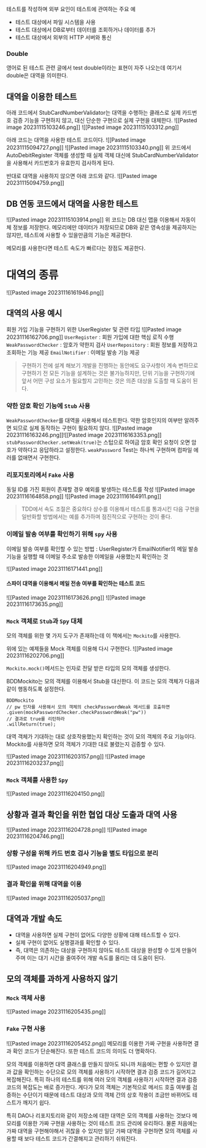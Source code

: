 테스트를 작성하며 외부 요인이 테스트에 관여하는 주요 예
- 테스트 대상에서 파일 시스템을 사용
- 테스트 대상에서 DB로부터 데이터를 조회하거나 데이터를 추가
- 테스트 대상에서 외부의 HTTP 서버와 통신

### Double
영어로 된 테스트 관련 글에서 test double이라는 표현이 자주 나오는데 여기서 double은 대역을 의미한다.

## 대역을 이용한 테스트

아래 코드에서 StubCardNumberValidator는 대역을 수행하는 클래스로 실제 카드번호 검증 기능을 구현하지 않고, 대신 단순한 구현으로 실제 구현을 대체한다.
![[Pasted image 20231115103246.png]]
![[Pasted image 20231115103312.png]]

아래 코드는 대역을 사용한 테스트 코드이다.
![[Pasted image 20231115094727.png]]
![[Pasted image 20231115103340.png]]
위 코드에서 AutoDebitRegister 객체를 생성할 때 실제 객체 대신에 StubCardNumberValidator을 사용해서 카드번호가 유효한지 검사하게 된다.

반대로 대역을 사용하지 않으면 아래 코드와 같다.
![[Pasted image 20231115094759.png]]

## DB 연동 코드에서 대역을 사용한 테스트
![[Pasted image 20231115103914.png]]
위 코드는 DB 대신 맵을 이용해서 자동이체 정보를 저장한다. 메모리에만 데이터가 저장되므로 DB와 같은 영속성을 제공하지는않지만, 테스트에 사용할 수 있을만큼의 기능은 제공한다.

메모리를 사용한다면 테스트 속도가 빠르다는 장점도 제공한다.

# 대역의 종류
![[Pasted image 20231116161946.png]]
## 대역의 사용 예시
회원 가입 기능을 구현하기 위한 UserRegister 및 관련 타입
![[Pasted image 20231116162706.png]]
`UserRegister` : 회원 가입에 대한 핵심 로직 수행
`WeakPasswordChecker` : 암호가 약한지 검사
`UserRepository` : 회원 정보를 저장하고 조회하는 기능 제공
`EmailNotifier` : 이메일 발송 기능 제공
 > 구현하기 전에 설계 해보기
 > 개발을 진행하는 동안에도 요구사항이 계속 변하므로 구현하기 전 모든 기능을 설계하는 것은 불가능하지만, 단위 기능을 구현하기에 앞서 어떤 구성 요소가 필요할지 고민하는 것은 의존 대상을 도출할 때 도움이 된다. 
 
### 약한 암호 확인 기능에 `Stub` 사용
`WeakPasswordChecker`를 대역을 사용해서 테스트한다. 약한 암호인지의 여부만 알려주면 되므로 실제 동작하는 구현이 필요하지 않다.
 ![[Pasted image 20231116163246.png]]![[Pasted image 20231116163353.png]]
`stubPasswordChecker.setWeak(true)`는 스텁으로 하여금 암호 확인 요청이 오면 암호가 약하다고 응답하라고 설정한다.
`weakPassword` Test는 하나씩 구현하며 컴파일 에러를 없애면서 구현한다.

### 리포지토리에서 `Fake` 사용
동일 ID를 가진 회원이 존재할 경우 예외를 발생하는 테스트를 작성
![[Pasted image 20231116164858.png]]
![[Pasted image 20231116164911.png]]

> TDD에서 속도 조절은 중요하다 상수를 이용해서 테스트를 통과시킨 다음 구현을 일반화할 방법에서는 예를 추가하며 점진적으로 구현하는 것이 좋다.

### 이메일 발송 여부를 확인하기 위해 `spy` 사용
이메일 발송 여부를 확인할 수 있는 방법 : UserRegister가 EmailNotifier의 메일 발송 기능을 실행할 때 이메일 주소로 발송한 이메일을 사용했는지 확인하는 것

![[Pasted image 20231116171441.png]]

#### 스파이 대역을 이용해서 메일 전송 여부를 확인하는 테스트 코드
![[Pasted image 20231116173626.png]]
![[Pasted image 20231116173635.png]]

### `Mock` 객체로 `Stub`과 `Spy` 대체
모의 객체를 위한 몇 가지 도구가 존재하는데 이 책에서는 `Mockito`를 사용한다.

위에 있는 예제들을 Mock 객체를 이용해 다시 구현한다.
![[Pasted image 20231116202706.png]]

`Mockito.mock()`메서드는 인자로 전달 받은 타입의 모의 객체를 생성한다.

BDDMockito는 모의 객체를 이용해서 Stub을 대신한다. 이 코드는 모의 객체가 다음과 같이 행동하도록 설정한다.
```
BDDMockito
// pw 인자를 사용해서 모의 객체의 checkPasswordWeak 메서드를 호출하면
.given(mockPasswordChecker.checkPasswordWeak("pw"))
// 결과로 true를 리턴하라
.willReturn(true);
```

대역 객체가 기대하는 대로 상호작용했는지 확인하는 것이 모의 객체의 주요 기능이다. Mockito를 사용하면 모의 객체가 기대한 대로 불렸는지 검증할 수 있다.

![[Pasted image 20231116203157.png]]
![[Pasted image 20231116203237.png]]

### `Mock` 객체를 사용한 `Spy`
![[Pasted image 20231116204150.png]]

## 상황과 결과 확인을 위한 협업 대상 도출과 대역 사용
![[Pasted image 20231116204728.png]]
![[Pasted image 20231116204746.png]]

### 상황 구성을 위해 카드 번호 검사 기능을 별도 타입으로 분리
![[Pasted image 20231116204949.png]]
### 결과 확인을 위해 대역을 이용
![[Pasted image 20231116205037.png]]

## 대역과 개발 속도
- 대역을 사용하면 실제 구현이 없어도 다양한 상황에 대해 테스트할 수 있다.
- 실제 구현이 없어도 실행결과를 확인할 수 있다.
- 즉, 대역은 의존하는 대상을 구현하지 않아도 테스트 대상을 완성할 수 있게 만들어주며 이는 대기 시간을 줄여주어 개발 속도를 올리는 데 도움이 된다.
## 모의 객체를 과하게 사용하지 않기
### `Mock` 객체 사용
![[Pasted image 20231116205435.png]]

### `Fake` 구현 사용
![[Pasted image 20231116205452.png]]
메모리를 이용한 가짜 구현을 사용하면 결과 확인 코드가 단순해진다. 또한 테스트 코드의 의미도 더 명확하다. 

모의 객체를 이용하면 대역 클래스를 만들지 않아도 되니까 처음에는 편할 수 있지만 결과 값을 확인하는 수단으로 모의 객체를 사용하기 시작하면 결과 검증 코드가 길어지고 복잡해진다. 특히 하나의 테스트를 위해 여러 모의 객체를 사용하기 시작하면 결과 검증 코드의 복잡도는 배로 증가한다. 게다가 모의 객체는 기본적으로 메서드 호출 여부를 검증하는 수단이기 때문에 테스트 대상과 모의 객체 간의 상호 작용이 조금만 바뀌어도 테스트가 깨지기 쉽다.

특히 DAO나 리포지토리와 같이 저장소에 대한 대역은 모의 객체를 사용하는 것보다 메모리를 이용한 가짜 구현을 사용하는 것이 테스트 코드 관리에 유리하다. 물론 처음에는 가짜 대역을 구현해야해서 귀찮을 수 있지만 일단 가짜 대역을 구현하면 모의 객체를 사용할 때 보다 테스트 코드가 간결해지고 관리하기 쉬워진다.